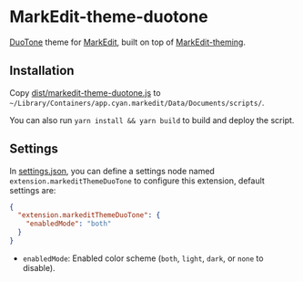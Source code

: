 # MarkEdit-theme-duotone

[DuoTone](https://simurai.com/projects/2016/01/01/duotone-themes) theme for [MarkEdit](https://github.com/MarkEdit-app/MarkEdit), built on top of [MarkEdit-theming](https://github.com/MarkEdit-app/MarkEdit-theming).

## Installation

Copy [dist/markedit-theme-duotone.js](dist/markedit-theme-duotone.js) to `~/Library/Containers/app.cyan.markedit/Data/Documents/scripts/`.

You can also run `yarn install && yarn build` to build and deploy the script.

## Settings

In [settings.json](https://github.com/MarkEdit-app/MarkEdit/wiki/Customization#advanced-settings), you can define a settings node named `extension.markeditThemeDuoTone` to configure this extension, default settings are:

```json
{
  "extension.markeditThemeDuoTone": {
    "enabledMode": "both"
  }
}
```

- `enabledMode`: Enabled color scheme (`both`, `light`, `dark`, or `none` to disable).
